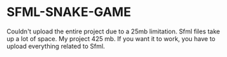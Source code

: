 # SFML-SNAKE-GAME
Couldn't upload the entire project due to a 25mb limitation. Sfml files take up a lot of space. 
My project 425 mb.
If you want it to work, you have to upload everything related to Sfml.
